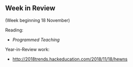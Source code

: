 ## Week in Review
(Week beginning 18 November)

Reading:
* _Programmed Teaching_

Year-in-Review work:
* http://2018trends.hackeducation.com/2018/11/18/hewns
